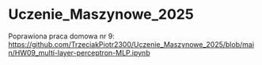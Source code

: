 # Uczenie_Maszynowe_2025
Poprawiona praca domowa nr 9: https://github.com/TrzeciakPiotr2300/Uczenie_Maszynowe_2025/blob/main/HW09_multi-layer-perceptron-MLP.ipynb
